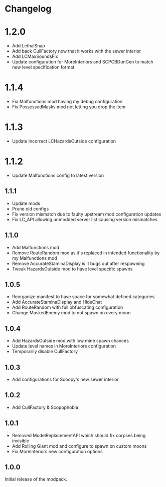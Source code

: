
# Changelog #

# 1.2.0 #

- Add LethalSnap
- Add back CullFactory now that it works with the sewer interior
- Add LCMaxSoundsFix
- Update configuration for MoreInteriors and SCPCBDunGen to match new level specification format

# 1.1.4 #

- Fix Malfunctions mod having my debug configuration
- Fix PossessedMasks mod not letting you drop the item

# 1.1.3 #

- Update incorrect LCHazardsOutside configuration

# 1.1.2 #

- Update Malfunctions config to latest version

## 1.1.1 ##

- Update mods
- Prune old configs
- Fix version mismatch due to faulty upstream mod configuration updates
- Fix LC_API allowing unmodded server list causing version mismatches

## 1.1.0 ##

- Add Malfunctions mod
- Remove RouteRandom mod as it's replaced in intended functionality by my Malfunctions mod
- Remove AccurateStaminaDisplay is it bugs out after respawning
- Tweak HazardsOutside mod to have level specific spawns

## 1.0.5 ##

- Reorganize manifest to have space for somewhat defined categories
- Add AccurateStaminaDisplay and HideChat
- Add RouteRandom with full obfuscating configuration
- Change MaskedEnemy mod to not spawn on every moon

## 1.0.4 ##

- Add HazardsOutside mod with low mine spawn chances
- Update level names in MoreInteriors configuration
- Temporarily disable CullFactory

## 1.0.3 ##

- Add configurations for Scoopy's new sewer interior

## 1.0.2 ##

- Add CullFactory & Scopophobia

## 1.0.1 ##

- Removed ModelReplacementAPI which should fix corpses being invisible
- Add Rolling Giant mod and configure to spawn on custom moons
- Fix MoreInteriors new configuration options

## 1.0.0 ##

Initial release of the modpack.